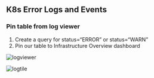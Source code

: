 ## K8s Error Logs and Events

### Pin table from log viewer
1. Create a query for status=“ERROR” or status=“WARN”
2. Pin our table to Infrastructure Overview dashboard

![logviewer](../../assets/images/logviewer.png)


![logtile](../../assets/images/logtile.png)
